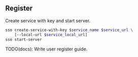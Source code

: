 ## Register

Create service with key and start server.

```bash
sso create-service-with-key $service_name $service_url \
    [--local-url $service_local_url]
sso start-server
```

TODO(docs): Write user register guide.
